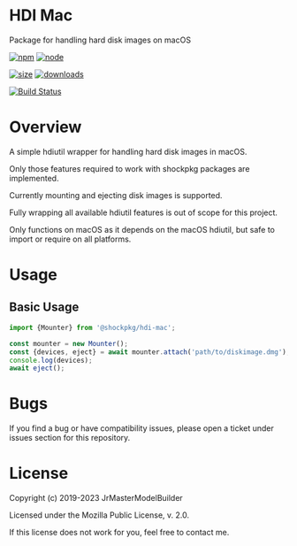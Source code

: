 # HDI Mac

Package for handling hard disk images on macOS

[![npm](https://img.shields.io/npm/v/@shockpkg/hdi-mac.svg)](https://npmjs.com/package/@shockpkg/hdi-mac)
[![node](https://img.shields.io/node/v/@shockpkg/hdi-mac.svg)](https://nodejs.org)

[![size](https://packagephobia.now.sh/badge?p=@shockpkg/hdi-mac)](https://packagephobia.now.sh/result?p=@shockpkg/hdi-mac)
[![downloads](https://img.shields.io/npm/dm/@shockpkg/hdi-mac.svg)](https://npmcharts.com/compare/@shockpkg/hdi-mac?minimal=true)

[![Build Status](https://github.com/shockpkg/hdi-mac/workflows/main/badge.svg?branch=master)](https://github.com/shockpkg/hdi-mac/actions?query=workflow%3Amain+branch%3Amaster)

# Overview

A simple hdiutil wrapper for handling hard disk images in macOS.

Only those features required to work with shockpkg packages are implemented.

Currently mounting and ejecting disk images is supported.

Fully wrapping all available hdiutil features is out of scope for this project.

Only functions on macOS as it depends on the macOS hdiutil, but safe to import or require on all platforms.

# Usage

## Basic Usage

```js
import {Mounter} from '@shockpkg/hdi-mac';

const mounter = new Mounter();
const {devices, eject} = await mounter.attach('path/to/diskimage.dmg');
console.log(devices);
await eject();
```

# Bugs

If you find a bug or have compatibility issues, please open a ticket under issues section for this repository.

# License

Copyright (c) 2019-2023 JrMasterModelBuilder

Licensed under the Mozilla Public License, v. 2.0.

If this license does not work for you, feel free to contact me.
